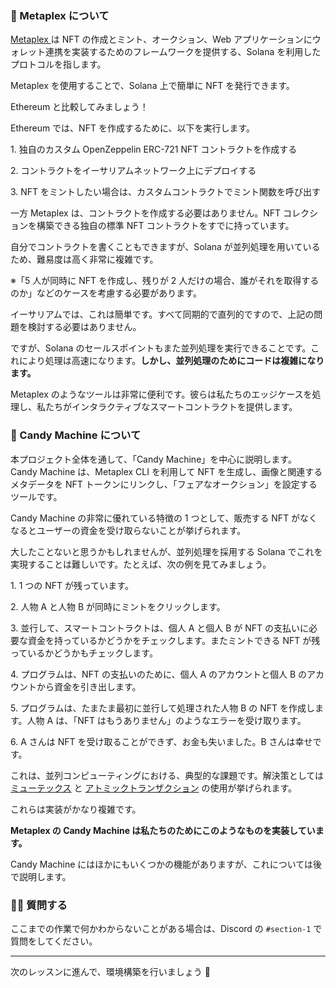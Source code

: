 ### 🐸 Metaplex について

[ Metaplex ](https://www.metaplex.com)は NFT の作成とミント、オークション、Web アプリケーションにウォレット連携を実装するためのフレームワークを提供する、Solana を利用したプロトコルを指します。

Metaplex を使用することで、Solana 上で簡単に NFT を発行できます。

Ethereum と比較してみましょう！

Ethereum では、NFT を作成するために、以下を実行します。

1\. 独自のカスタム OpenZeppelin ERC-721 NFT コントラクトを作成する

2\. コントラクトをイーサリアムネットワーク上にデプロイする

3\. NFT をミントしたい場合は、カスタムコントラクトでミント関数を呼び出す

一方 Metaplex は、コントラクトを作成する必要はありません。NFT コレクションを構築できる独自の標準 NFT コントラクトをすでに持っています。

自分でコントラクトを書くこともできますが、Solana が並列処理を用いているため、難易度は高く非常に複雑です。

※「5 人が同時に NFT を作成し、残りが 2 人だけの場合、誰がそれを取得するのか」などのケースを考慮する必要があります。

イーサリアムでは、これは簡単です。すべて同期的で直列的ですので、上記の問題を検討する必要はありません。

ですが、Solana のセールスポイントもまた並列処理を実行できることです。これにより処理は高速になります。**しかし、並列処理のためにコードは複雑になります。**

Metaplex のようなツールは非常に便利です。彼らは私たちのエッジケースを処理し、私たちがインタラクティブなスマートコントラクトを提供します。

### 🍭 Candy Machine について

本プロジェクト全体を通して、「Candy Machine」を中心に説明します。
Candy Machine は、Metaplex CLI を利用して NFT を生成し、画像と関連するメタデータを NFT トークンにリンクし、「フェアなオークション」を設定するツールです。

Candy Machine の非常に優れている特徴の 1 つとして、販売する NFT がなくなるとユーザーの資金を受け取らないことが挙げられます。

大したことないと思うかもしれませんが、並列処理を採用する Solana でこれを実現することは難しいです。たとえば、次の例を見てみましょう。

1\. 1 つの NFT が残っています。

2\. 人物 A と人物 B が同時にミントをクリックします。

3\. 並行して、スマートコントラクトは、個人 A と個人 B が NFT の支払いに必要な資金を持っているかどうかをチェックします。またミントできる NFT が残っているかどうかもチェックします。

4\. プログラムは、NFT の支払いのために、個人 A のアカウントと個人 B のアカウントから資金を引き出します。

5\. プログラムは、たまたま最初に並行して処理された人物 B の NFT を作成します。人物 A は、「NFT はもうありません」のようなエラーを受け取ります。

6\. A さんは NFT を受け取ることができず、お金も失いました。B さんは幸せです。

これは、並列コンピューティングにおける、典型的な課題です。解決策としては [ミューテックス](https://doc.rust-lang.org/std/sync/struct.Mutex.html) と [アトミックトランザクション](<https://en.wikipedia.org/wiki/Atomicity_(database_systems)>) の使用が挙げられます。

これらは実装がかなり複雑です。

**Metaplex の Candy Machine は私たちのためにこのようなものを実装しています。**

Candy Machine にはほかにもいくつかの機能がありますが、これについては後で説明します。

### 🙋‍♂️ 質問する

ここまでの作業で何かわからないことがある場合は、Discord の `#section-1` で質問をしてください。

---

次のレッスンに進んで、環境構築を行いましょう 🎉
